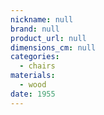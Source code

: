 ```yaml
---
nickname: null
brand: null
product_url: null
dimensions_cm: null
categories:
  - chairs
materials:
  - wood
date: 1955
---
```


